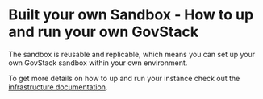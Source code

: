 # Built your own Sandbox - How to up and run your own GovStack

The sandbox is reusable and replicable, which means you can set up your own GovStack sandbox within your own environment.

To get more details on how to up and run your instance check out the
[infrastructure documentation](https://github.com/GovStackWorkingGroup/sandbox-infra).